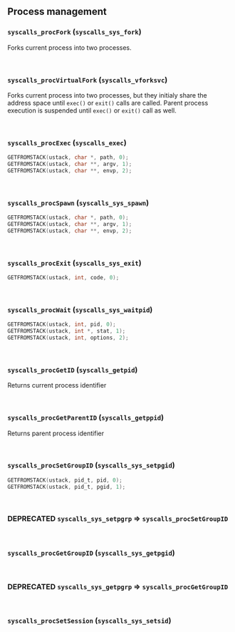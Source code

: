 ## Process management

### `syscalls_procFork` (`syscalls_sys_fork`)

Forks current process into two processes.

<br>

### `syscalls_procVirtualFork` (`syscalls_vforksvc`)

Forks current process into two processes, but they initialy share the address space until `exec()` or `exit()` calls are called. Parent process execution is suspended until `exec()` or `exit()` call as well.

<br>

### `syscalls_procExec` (`syscalls_exec`)

````C
GETFROMSTACK(ustack, char *, path, 0);
GETFROMSTACK(ustack, char **, argv, 1);
GETFROMSTACK(ustack, char **, envp, 2);
````

<br>

### `syscalls_procSpawn` (`syscalls_sys_spawn`)

````C
GETFROMSTACK(ustack, char *, path, 0);
GETFROMSTACK(ustack, char **, argv, 1);
GETFROMSTACK(ustack, char **, envp, 2);
````

<br>

### `syscalls_procExit` (`syscalls_sys_exit`)

````C
GETFROMSTACK(ustack, int, code, 0);
````

<br>

### `syscalls_procWait` (`syscalls_sys_waitpid`)

````C
GETFROMSTACK(ustack, int, pid, 0);
GETFROMSTACK(ustack, int *, stat, 1);
GETFROMSTACK(ustack, int, options, 2);
````

<br>

### `syscalls_procGetID` (`syscalls_getpid`)

Returns current process identifier

<br>

### `syscalls_procGetParentID` (`syscalls_getppid`)

Returns parent process identifier

<br>

### `syscalls_procSetGroupID` (`syscalls_sys_setpgid`)

````C
GETFROMSTACK(ustack, pid_t, pid, 0);
GETFROMSTACK(ustack, pid_t, pgid, 1);
````

<br>

### DEPRECATED `syscalls_sys_setpgrp` => `syscalls_procSetGroupID`

<br>

### `syscalls_procGetGroupID` (`syscalls_sys_getpgid`)

<br>

### DEPRECATED `syscalls_sys_getpgrp` => `syscalls_procGetGroupID`

<br>

### `syscalls_procSetSession` (`syscalls_sys_setsid`)

<br>